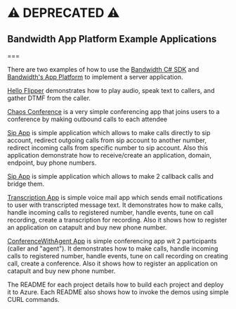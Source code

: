 # ⚠️ DEPRECATED ⚠️

## Bandwidth App Platform Example Applications
===

There are two examples of how to use the [Bandwidth C# SDK](https://github.com/bandwidthcom/csharp-bandwidth) and [Bandwidth's App Platform](http://ap.bandwidth.com/?utm_medium=social&utm_source=github&utm_campaign=dtolb&utm_content=) to implement a server application.  

[Hello Flipper](./DolphinApp/README.md) demonstrates how to play audio, speak text to callers, and gather DTMF from the caller.

[Chaos Conference](./ChaosConference/README.md) is a very simple conferencing app that joins users to a conference by making outbound calls to each attendee

[Sip App](./SipApp/README.md) is simple application which allows to make calls directly to sip account, redirect outgoing calls from sip account to another number, redirect incoming calls from specific number to sip account. Also this application demonstrate how to receive/create an application, domain, endpoint, buy phone numbers.

[Sip App](./CallApp/README.md) is simple application which allows to make 2 callback calls and bridge them.

[Transcription App](./TranscriptionApp/README.md) is simple voice mail app which sends email notifications to user with transcripted message text. It demonstrates how to make calls, handle incoming calls to registered number, handle events, tune on call recording, create a transcription for recording. Also it shows how to register an application on catapult and buy new phone number.

[ConferenceWithAgent App](./ConferenceWithAgentApp/README.md) is simple conferencing app wit 2 participants (caller and "agent"). It demonstrates how to make calls, handle incoming calls to registered number, handle events, tune on call recording on creating call, create a conference. Also it shows how to register an application on catapult and buy new phone number.

The README for each project details how to build each project and deploy it to Azure.  Each README also shows how to invoke the demos using simple CURL commands.



